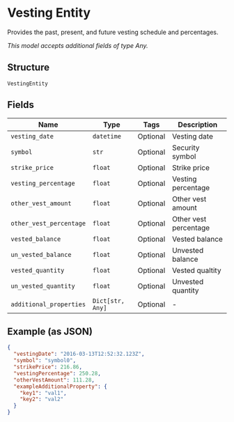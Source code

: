 
# Vesting Entity

Provides the past, present, and future vesting schedule and percentages.

*This model accepts additional fields of type Any.*

## Structure

`VestingEntity`

## Fields

| Name | Type | Tags | Description |
|  --- | --- | --- | --- |
| `vesting_date` | `datetime` | Optional | Vesting date |
| `symbol` | `str` | Optional | Security symbol |
| `strike_price` | `float` | Optional | Strike price |
| `vesting_percentage` | `float` | Optional | Vesting percentage |
| `other_vest_amount` | `float` | Optional | Other vest amount |
| `other_vest_percentage` | `float` | Optional | Other vest percentage |
| `vested_balance` | `float` | Optional | Vested balance |
| `un_vested_balance` | `float` | Optional | Unvested balance |
| `vested_quantity` | `float` | Optional | Vested qualtity |
| `un_vested_quantity` | `float` | Optional | Unvested quantity |
| `additional_properties` | `Dict[str, Any]` | Optional | - |

## Example (as JSON)

```json
{
  "vestingDate": "2016-03-13T12:52:32.123Z",
  "symbol": "symbol0",
  "strikePrice": 216.86,
  "vestingPercentage": 250.28,
  "otherVestAmount": 111.28,
  "exampleAdditionalProperty": {
    "key1": "val1",
    "key2": "val2"
  }
}
```

